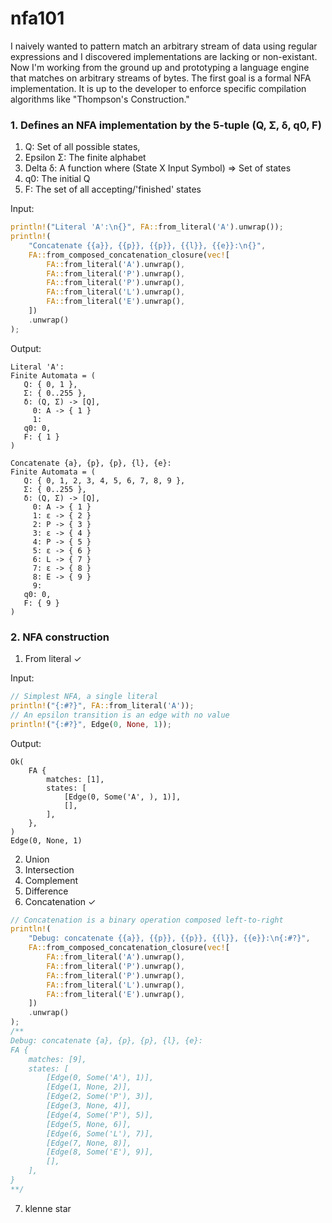 # nfa101

I naively wanted to pattern match an arbitrary stream of data using regular expressions and I discovered implementations are lacking or non-existant. Now I'm working from the ground up and prototyping a language engine that matches on arbitrary streams of bytes. The first goal is a formal NFA implementation. It is up to the developer to enforce specific compilation algorithms like "Thompson's Construction."

### 1. Defines an NFA implementation by the 5-tuple (Q, Σ, δ, q0, F)

1. Q: Set of all possible states,
2. Epsilon Σ: The finite alphabet
3. Delta δ: A function where (State X Input Symbol) => Set of states
4. q0: The initial Q
5. F: The set of all accepting/'finished' states

Input:

```rust
println!("Literal 'A':\n{}", FA::from_literal('A').unwrap());
println!(
    "Concatenate {{a}}, {{p}}, {{p}}, {{l}}, {{e}}:\n{}",
    FA::from_composed_concatenation_closure(vec![
        FA::from_literal('A').unwrap(),
        FA::from_literal('P').unwrap(),
        FA::from_literal('P').unwrap(),
        FA::from_literal('L').unwrap(),
        FA::from_literal('E').unwrap(),
    ])
    .unwrap()
);
```

Output:

```
Literal 'A':
Finite Automata = (
   Q: { 0, 1 },
   Σ: { 0..255 },
   δ: (Q, Σ) -> [Q],
     0: A -> { 1 }
     1:
   q0: 0,
   F: { 1 }
)

Concatenate {a}, {p}, {p}, {l}, {e}:
Finite Automata = (
   Q: { 0, 1, 2, 3, 4, 5, 6, 7, 8, 9 },
   Σ: { 0..255 },
   δ: (Q, Σ) -> [Q],
     0: A -> { 1 }
     1: ε -> { 2 }
     2: P -> { 3 }
     3: ε -> { 4 }
     4: P -> { 5 }
     5: ε -> { 6 }
     6: L -> { 7 }
     7: ε -> { 8 }
     8: E -> { 9 }
     9:
   q0: 0,
   F: { 9 }
)
```

### 2. NFA construction

1. From literal ✓

Input:

```rust
// Simplest NFA, a single literal
println!("{:#?}", FA::from_literal('A'));
// An epsilon transition is an edge with no value
println!("{:#?}", Edge(0, None, 1));
```

Output:

```
Ok(
    FA {
        matches: [1],
        states: [
            [Edge(0, Some('A', ), 1)],
            [],
        ],
    },
)
Edge(0, None, 1)
```

2. Union
3. Intersection
4. Complement
5. Difference
6. Concatenation ✓

```rust
// Concatenation is a binary operation composed left-to-right
println!(
    "Debug: concatenate {{a}}, {{p}}, {{p}}, {{l}}, {{e}}:\n{:#?}",
    FA::from_composed_concatenation_closure(vec![
        FA::from_literal('A').unwrap(),
        FA::from_literal('P').unwrap(),
        FA::from_literal('P').unwrap(),
        FA::from_literal('L').unwrap(),
        FA::from_literal('E').unwrap(),
    ])
    .unwrap()
);
/**
Debug: concatenate {a}, {p}, {p}, {l}, {e}:
FA {
    matches: [9],
    states: [
        [Edge(0, Some('A'), 1)],
        [Edge(1, None, 2)],
        [Edge(2, Some('P'), 3)],
        [Edge(3, None, 4)],
        [Edge(4, Some('P'), 5)],
        [Edge(5, None, 6)],
        [Edge(6, Some('L'), 7)],
        [Edge(7, None, 8)],
        [Edge(8, Some('E'), 9)],
        [],
    ],
}
**/
```

7. klenne star

